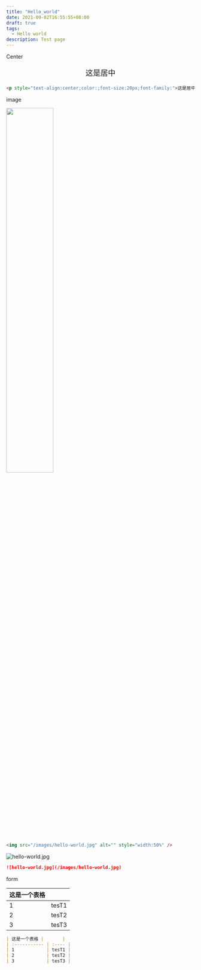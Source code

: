 ```yaml
---
title: "Hello_world"
date: 2021-09-02T16:55:55+08:00
draft: true
tags:
  - Hello world
description: Test page
---
```






Center 

<p style="text-align:center;color:;font-size:20px;font-family:arial">这是居中</p> 



```md
<p style="text-align:center;color:;font-size:20px;font-family:">这是居中</p> 
```



image



<img src="/images/hello-world.jpg" alt="" style="width:50%" />



```md
<img src="/images/hello-world.jpg" alt="" style="width:50%" />
```



![hello-world.jpg](/images/hello-world.jpg)



```md
![hello-world.jpg](/images/hello-world.jpg)
```



form

| 这是一个表格 |       |
| :----------- | :---- |
| 1            | tesT1 |
| 2            | tesT2 |
| 3            | tesT3 |
```md
| 这是一个表格 |       |
| :----------- | :---- |
| 1            | tesT1 |
| 2            | tesT2 |
| 3            | tesT3 |
```
